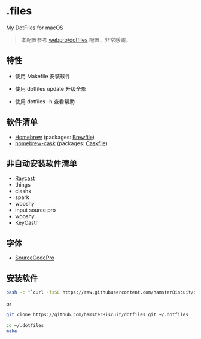 # .files

My DotFiles for macOS

> 本配置参考 [webpro/dotfiles](https://github.com/webpro/dotfiles)
> 配置，非常感谢。

## 特性

* 使用 Makefile 安装软件

* 使用 dotfiles update 升级全部

* 使用 dotfiles -h 查看帮助

## 软件清单

- [Homebrew](https://brew.sh) (packages: [Brewfile](./install/Brewfile))
- [homebrew-cask](https://github.com/Homebrew/homebrew-cask) (packages: [Caskfile](./install/Caskfile))

## 非自动安装软件清单

- [Raycast](https://raycast.com/extensions/github)
- things
- clashx
- spark
- wooshy
- input source pro
- wooshy
- KeyCastr

## 字体

- [SourceCodePro](https://www.nerdfonts.com/font-downloads)

## 安装软件

```bash
bash -c "`curl -fsSL https://raw.githubusercontent.com/hamsterBiscuit/dotfiles/main/remote-install.sh`"
```

or

```bash
git clone https://github.com/hamsterBiscuit/dotfiles.git ~/.dotfiles
```

```bash
cd ~/.dotfiles
make
```
